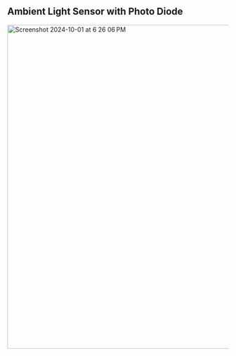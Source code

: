 
Ambient Light Sensor with Photo Diode
---
<img width="735" alt="Screenshot 2024-10-01 at 6 26 06 PM" src="https://github.com/user-attachments/assets/14fd332c-6c4e-4388-a297-c0d9baa6adce">
